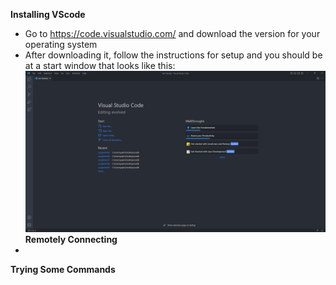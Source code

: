 **Installing VScode**
* Go to https://code.visualstudio.com/ and download the version for your operating system
* After downloading it, follow the instructions for setup and you should be at a start window that looks like this:
![Image](lab1screenshot1.png)
**Remotely Connecting**
*
**Trying Some Commands**
